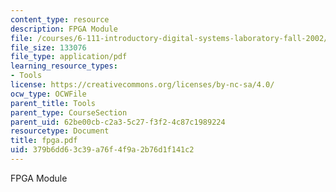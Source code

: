 ```yaml
---
content_type: resource
description: FPGA Module
file: /courses/6-111-introductory-digital-systems-laboratory-fall-2002/379b6dd63c39a76f4f9a2b76d1f141c2_fpga.pdf
file_size: 133076
file_type: application/pdf
learning_resource_types:
- Tools
license: https://creativecommons.org/licenses/by-nc-sa/4.0/
ocw_type: OCWFile
parent_title: Tools
parent_type: CourseSection
parent_uid: 62be00cb-c2a3-5c27-f3f2-4c87c1989224
resourcetype: Document
title: fpga.pdf
uid: 379b6dd6-3c39-a76f-4f9a-2b76d1f141c2
---
```

FPGA Module